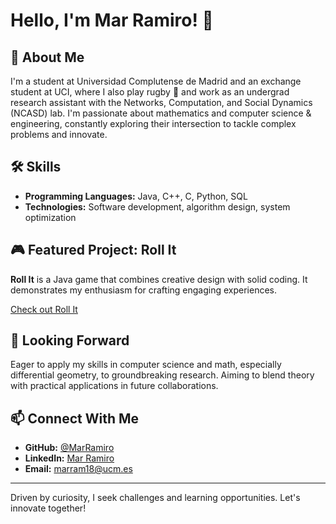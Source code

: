 # Hello, I'm Mar Ramiro! 👋

## 🧠 About Me

I'm a student at Universidad Complutense de Madrid and an exchange student at UCI, where I also play rugby 🏉 and work as an undergrad research assistant with the Networks, Computation, and Social Dynamics (NCASD) lab. I'm passionate about mathematics and computer science & engineering, constantly exploring their intersection to tackle complex problems and innovate.

## 🛠️ Skills

- **Programming Languages:** Java, C++, C, Python, SQL
- **Technologies:** Software development, algorithm design, system optimization

## 🎮 Featured Project: Roll It

**Roll It** is a Java game that combines creative design with solid coding. It demonstrates my enthusiasm for crafting engaging experiences.

[Check out Roll It](https://github.com/UCM-FDI-DISIA/proyectois2dg2022-pmc) 

## 🚀 Looking Forward

Eager to apply my skills in computer science and math, especially differential geometry, to groundbreaking research. Aiming to blend theory with practical applications in future collaborations.

## 📫 Connect With Me

- **GitHub:** [@MarRamiro](https://github.com/MarRamiro)
- **LinkedIn:** [Mar Ramiro](https://www.linkedin.com/in/maría-del-mar-ramiro-ortega-366565282/) 
- **Email:** marram18@ucm.es 

---

Driven by curiosity, I seek challenges and learning opportunities. Let's innovate together!
